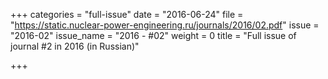 +++
categories = "full-issue"
date = "2016-06-24"
file = "https://static.nuclear-power-engineering.ru/journals/2016/02.pdf"
issue = "2016-02"
issue_name = "2016 - #02"
weight = 0
title = "Full issue of journal #2 in 2016 (in Russian)"

+++


